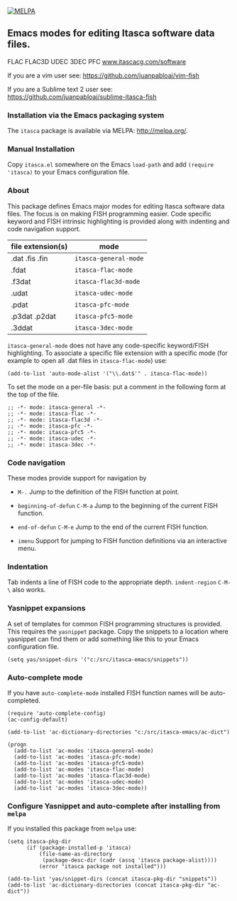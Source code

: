 [![MELPA](http://melpa.org/packages/itasca-badge.svg)](http://melpa.org/#/itasca)

## Emacs modes for editing Itasca software data files.

FLAC FLAC3D UDEC 3DEC PFC www.itascacg.com/software

If you are a vim user see: https://github.com/juanpabloaj/vim-fish

If you are a Sublime text 2 user see: https://github.com/juanpabloaj/sublime-itasca-fish

### Installation via the Emacs packaging system

The `itasca` package is available via MELPA: http://melpa.org/.

### Manual Installation

Copy `itasca.el` somewhere on the Emacs `load-path` and add `(require
'itasca)` to your Emacs configuration file.

### About

This package defines Emacs major modes for editing Itasca software
data files. The focus is on making FISH programming easier. Code
specific keyword and FISH intrinsic highlighting is provided along
with indenting and code navigation support.

| file extension(s) | mode                  |
| --------------    | ----                  |
| .dat .fis .fin    | `itasca-general-mode` |
| .fdat             | `itasca-flac-mode`    |
| .f3dat            | `itasca-flac3d-mode`  |
| .udat             | `itasca-udec-mode`    |
| .pdat             | `itasca-pfc-mode`     |
| .p3dat .p2dat     | `itasca-pfc5-mode`    |
| .3ddat            | `itasca-3dec-mode`    |

`itasca-general-mode` does not have any code-specific keyword/FISH
highlighting. To associate a specific file extension with a specific
mode (for example to open all .dat files in `itasca-flac-mode`) use:

    (add-to-list 'auto-mode-alist '("\\.dat$'" . itasca-flac-mode))

To set the mode on a per-file basis: put a comment in the following
form at the top of the file.

    ;; -*- mode: itasca-general -*-
    ;; -*- mode: itasca-flac -*-
    ;; -*- mode: itasca-flac3d -*-
    ;; -*- mode: itasca-pfc -*-
    ;; -*- mode: itasca-pfc5 -*-
    ;; -*- mode: itasca-udec -*-
    ;; -*- mode: itasca-3dec -*-

### Code navigation

These modes provide support for navigation by

* `M-.` Jump to the definition of the FISH function at point.

* `beginning-of-defun` `C-M-a` Jump to the beginning of the current
FISH function.

* `end-of-defun` `C-M-e` Jump to the end of the current FISH function.

* `imenu` Support for jumping to FISH function definitions via an interactive menu.

### Indentation

Tab indents a line of FISH code to the appropriate depth.
`indent-region` `C-M-\` also works.

### Yasnippet expansions

A set of templates for common FISH programming structures is provided.
This requires the `yasnippet` package. Copy the snippets to a location
where yasnippet can find them or add something like this to your
Emacs configuration file.

    (setq yas/snippet-dirs '("c:/src/itasca-emacs/snippets"))

### Auto-complete mode

If you have `auto-complete-mode` installed FISH function names will be
auto-completed.

    (require 'auto-complete-config)
    (ac-config-default)

    (add-to-list 'ac-dictionary-directories "c:/src/itasca-emacs/ac-dict")

    (progn
      (add-to-list 'ac-modes 'itasca-general-mode)
      (add-to-list 'ac-modes 'itasca-pfc-mode)
      (add-to-list 'ac-modes 'itasca-pfc5-mode)
      (add-to-list 'ac-modes 'itasca-flac-mode)
      (add-to-list 'ac-modes 'itasca-flac3d-mode)
      (add-to-list 'ac-modes 'itasca-udec-mode)
      (add-to-list 'ac-modes 'itasca-3dec-mode))


### Configure Yasnippet and auto-complete after installing from `melpa`

If you installed this package from `melpa` use:

    (setq itasca-pkg-dir
          (if (package-installed-p 'itasca)
              (file-name-as-directory
               (package-desc-dir (cadr (assq 'itasca package-alist))))
              (error "itasca package not installed")))

    (add-to-list 'yas/snippet-dirs (concat itasca-pkg-dir "snippets"))
    (add-to-list 'ac-dictionary-directories (concat itasca-pkg-dir "ac-dict"))
